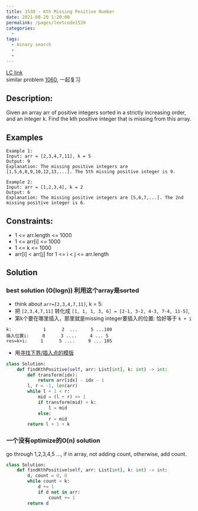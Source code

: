 ```yaml
---
title: 1539 - Kth Missing Positive Number
date: 2021-08-20 1:20:00
permalink: /pages/leetcode1539
categories:
  - 
tags:
  - binary search
  - 
  - 
---
```

[LC link](https://leetcode.com/problems/kth-missing-positive-number/submissions/)   
similar problem [1060](https://emmableu.github.io/blog/pages/f000a1/), 一起复习

## Description:
Given an array arr of positive integers sorted in a strictly increasing order, and an integer k.
Find the kth positive integer that is missing from this array.

## Examples
```
Example 1:
Input: arr = [2,3,4,7,11], k = 5
Output: 9
Explanation: The missing positive integers are [1,5,6,8,9,10,12,13,...]. The 5th missing positive integer is 9.

Example 2:
Input: arr = [1,2,3,4], k = 2
Output: 6
Explanation: The missing positive integers are [5,6,7,...]. The 2nd missing positive integer is 6.
```
## Constraints:
- 1 <= arr.length <= 1000
- 1 <= arr[i] <= 1000
- 1 <= k <= 1000
- arr[i] < arr[j] for 1 <= i < j <= arr.length



## Solution
### best solution (O(logn)) 利用这个array是sorted
- think about `arr=[2,3,4,7,11]`, k = 5: 
- 把 `[2,3,4,7,11]` 转化成 `[1, 1, 1, 3, 6] = [2-1, 3-2, 4-3, 7-4, 11-5]`,
- 第k个要在哪里插入，那里就是missing integer要插入的位置: 恰好等于 `k + i`
```
k:            1      2  ...     5 ...100
插入位置i:     0      3 ....     4 ... 5
res=k+i:     1      5 ....     9 ... 105
```

- 用[寻找下界/插入点的模版](https://emmableu.github.io/blog/pages/fb7263)
```python
class Solution:
    def findKthPositive(self, arr: List[int], k: int) -> int:
        def transform(idx):
            return arr[idx] - idx - 1
        l, r = -1, len(arr)
        while l + 1 < r:
            mid = (l + r) >> 1
            if transform(mid) < k:
                l = mid
            else:
                r = mid
        return l + 1 + k
```

### 一个没有optimize的O(n) solution
go through 1,2,3,4,5 ..., if in array, not adding count, otherwise, add count.
```python
class Solution:
    def findKthPositive(self, arr: List[int], k: int) -> int:
        d, count = 0, 0
        while count < k:
            d += 1
            if d not in arr:
                count += 1
        return d       
```
